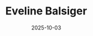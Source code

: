 ---
title: Eveline Balsiger
sort: Balsiger Eveline
date: 2025-10-03
role: Assistenin der Geschäftsleitung
email: eveline.balsiger@procedere-cmg.ch
phone: 062 207 00 15
edu:
  - Dipl. Einkaufsfachfrau FA
  - Berufsbildnerin KV
  - Dipl. Kaumännische Ausbildung EFZ
core:
  - Berufliche Integration
---